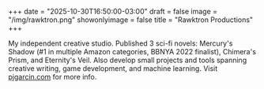 +++
date = "2025-10-30T16:50:00-03:00"
draft = false
image = "/img/rawktron.png"
showonlyimage = false
title = "Rawktron Productions"
+++

My independent creative studio. Published 3 sci-fi novels: Mercury's Shadow (#1 in multiple Amazon categories, BBNYA 2022 finalist), Chimera's Prism, and Eternity's Veil. Also develop small projects and tools spanning creative writing, game development, and machine learning. Visit [pjgarcin.com](https://pjgarcin.com) for more info.

